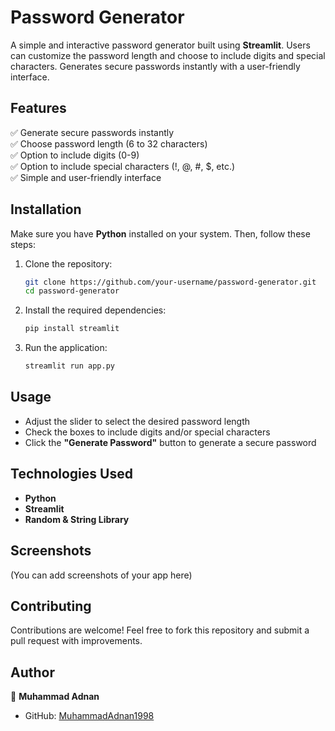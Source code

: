 # **Password Generator**  

A simple and interactive password generator built using **Streamlit**. Users can customize the password length and choose to include digits and special characters. Generates secure passwords instantly with a user-friendly interface.  

## **Features**  
✅ Generate secure passwords instantly  
✅ Choose password length (6 to 32 characters)  
✅ Option to include digits (0-9)  
✅ Option to include special characters (!, @, #, $, etc.)  
✅ Simple and user-friendly interface  

## **Installation**  

Make sure you have **Python** installed on your system. Then, follow these steps:  

1. Clone the repository:  
   ```bash
   git clone https://github.com/your-username/password-generator.git
   cd password-generator
   ```  
2. Install the required dependencies:  
   ```bash
   pip install streamlit
   ```  
3. Run the application:  
   ```bash
   streamlit run app.py
   ```  

## **Usage**  
- Adjust the slider to select the desired password length  
- Check the boxes to include digits and/or special characters  
- Click the **"Generate Password"** button to generate a secure password  

## **Technologies Used**  
- **Python**  
- **Streamlit**  
- **Random & String Library**  

## **Screenshots**  
(You can add screenshots of your app here)  

## **Contributing**  
Contributions are welcome! Feel free to fork this repository and submit a pull request with improvements.  

## **Author**  
👤 **Muhammad Adnan**  
- GitHub: [MuhammadAdnan1998](https://github.com/MuhammadAdnan1998)